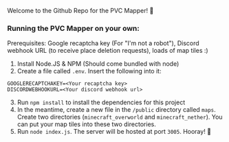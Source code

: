 Welcome to the Github Repo for the PVC Mapper! 👋

### Running the PVC Mapper on your own:

Prerequisites: Google recaptcha key (For "I'm not a robot"), Discord webhook URL (to receive place deletion requests), loads of map tiles :)

1. Install Node.JS & NPM (Should come bundled with node)
2. Create a file called `.env`. Insert the following into it:
```env
GOOGLERECAPTCHAKEY=<Your recaptcha key>
DISCORDWEBHOOKURL=<Your discord webhook url>
```
3. Run `npm install` to install the dependencies for this project
4. In the meantime, create a new file in the `/public` directory called `maps`. Create two directories (`minecraft_overworld` and `minecraft_nether`). You can put your map tiles into these two directories.
5. Run `node index.js`. The server will be hosted at port `3005`. Hooray! 🎉
